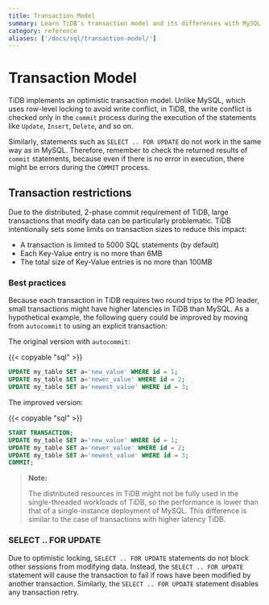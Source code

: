 ```yaml
---
title: Transaction Model
summary: Learn TiDB's transaction model and its differences with MySQL.
category: reference
aliases: ['/docs/sql/transaction-model/']
---
```


# Transaction Model

TiDB implements an optimistic transaction model. Unlike MySQL, which uses row-level locking to avoid write conflict, in TiDB, the write conflict is checked only in the `commit` process during the execution of the statements like `Update`, `Insert`, `Delete`, and so on.

Similarly, statements such as `SELECT .. FOR UPDATE` do not work in the same way as in MySQL. Therefore, remember to check the returned results of `commit` statements, because even if there is no error in execution, there might be errors during the `COMMIT` process.

## Transaction restrictions

Due to the distributed, 2-phase commit requirement of TiDB, large transactions that modify data can be particularly problematic. TiDB intentionally sets some limits on transaction sizes to reduce this impact:

* A transaction is limited to 5000 SQL statements (by default)
* Each Key-Value entry is no more than 6MB
* The total size of Key-Value entries is no more than 100MB

### Best practices

Because each transaction in TiDB requires two round trips to the PD leader, small transactions might have higher latencies in TiDB than MySQL. As a hypothetical example, the following query could be improved by moving from `autocommit` to using an explicit transaction:

The original version with `autocommit`:

{{< copyable "sql" >}}

```sql
UPDATE my_table SET a='new_value' WHERE id = 1;
UPDATE my_table SET a='newer_value' WHERE id = 2;
UPDATE my_table SET a='newest_value' WHERE id = 3;
```

The improved version:

{{< copyable "sql" >}}

```sql
START TRANSACTION;
UPDATE my_table SET a='new_value' WHERE id = 1;
UPDATE my_table SET a='newer_value' WHERE id = 2;
UPDATE my_table SET a='newest_value' WHERE id = 3;
COMMIT;
```

> **Note:**
>
> The distributed resources in TiDB might not be fully used in the single-threaded workloads of TiDB, so the performance is lower than that of a single-instance deployment of MySQL. This difference is similar to the case of transactions with higher latency TiDB.

### SELECT .. FOR UPDATE

Due to optimistic locking, `SELECT .. FOR UPDATE` statements do not block other sessions from modifying data. Instead, the `SELECT .. FOR UPDATE` statement will cause the transaction to fail if rows have been modified by another transaction. Similarly, the `SELECT .. FOR UPDATE` statement disables any transaction retry.
